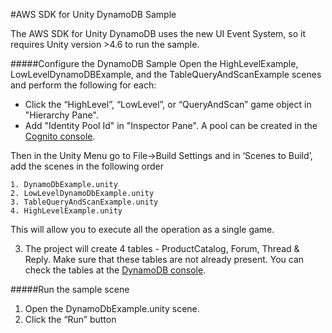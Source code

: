 #AWS SDK for Unity DynamoDB Sample

The AWS SDK for Unity DynamoDB  uses the new UI Event System, so it requires Unity version >4.6 to run the sample. 

#####Configure the DynamoDB Sample
Open the HighLevelExample, LowLevelDynamoDBExample, and the TableQueryAndScanExample scenes and perform the following for each:


* Click the “HighLevel”, “LowLevel”, or “QueryAndScan” game object in "Hierarchy Pane".
* Add "Identity Pool Id" in "Inspector Pane". A pool can be created in the [Cognito console](https://console.aws.amazon.com/cognito/home).

Then in the Unity Menu go to File->Build Settings and in ‘Scenes to Build’, add the scenes in the following order


    1. DynamoDbExample.unity
    2. LowLevelDynamoDbExample.unity
    3. TableQueryAndScanExample.unity
    4. HighLevelExample.unity   

This will allow you to execute all the operation as a single game.

3. The project will create 4 tables - ProductCatalog, Forum, Thread & Reply. Make sure that these tables are not already present. You can check the tables at the [DynamoDB console]( https://console.aws.amazon.com/dynamodb/).



#####Run the sample scene
1. Open the DynamoDbExample.unity scene.
2. Click the “Run” button

